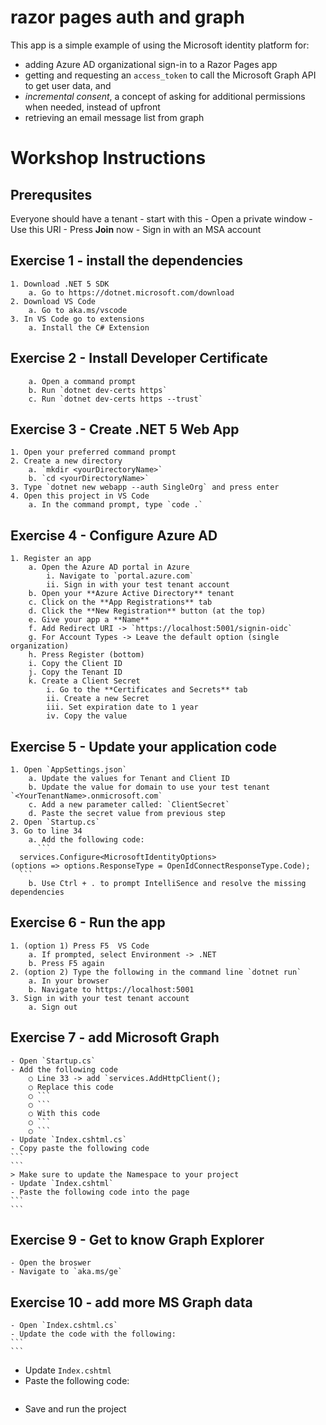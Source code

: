 # razor pages auth and graph
This app is a simple example of using the Microsoft identity platform for:
- adding Azure AD organizational sign-in to a Razor Pages app
- getting and requesting an `access_token` to call the Microsoft Graph API to get user data, and
- *incremental consent*, a concept of asking for additional permissions when needed, instead of upfront
- retrieving an email message list from graph


# Workshop Instructions

## Prerequsites 
Everyone should have a tenant - start with this
	- Open a private window
	- Use this URI 
	- Press **Join** now
	- Sign in with an MSA account

## Exercise 1 - install the dependencies
	1. Download .NET 5 SDK
		a. Go to https://dotnet.microsoft.com/download
	2. Download VS Code 
		a. Go to aka.ms/vscode 
	3. In VS Code go to extensions
		a. Install the C# Extension

## Exercise 2 - Install Developer Certificate
		a. Open a command prompt
		b. Run `dotnet dev-certs https`
		c. Run `dotnet dev-certs https --trust`
	
## Exercise 3 - Create .NET 5 Web App
	1. Open your preferred command prompt
	2. Create a new directory
		a. `mkdir <yourDirectoryName>`
		b. `cd <yourDirectoryName>`
	3. Type `dotnet new webapp --auth SingleOrg` and press enter
	4. Open this project in VS Code
		a. In the command prompt, type `code .`

## Exercise 4 - Configure Azure AD
	1. Register an app
		a. Open the Azure AD portal in Azure 
			i. Navigate to `portal.azure.com`
			ii. Sign in with your test tenant account
		b. Open your **Azure Active Directory** tenant
		c. Click on the **App Registrations** tab
		d. Click the **New Registration** button (at the top)
		e. Give your app a **Name**
		f. Add Redirect URI -> `https://localhost:5001/signin-oidc`
		g. For Account Types -> Leave the default option (single organization)
		h. Press Register (bottom)
		i. Copy the Client ID
		j. Copy the Tenant ID
		k. Create a Client Secret
			i. Go to the **Certificates and Secrets** tab
			ii. Create a new Secret
			iii. Set expiration date to 1 year
			iv. Copy the value

## Exercise 5 - Update your application code
	1. Open `AppSettings.json`
		a. Update the values for Tenant and Client ID
		b. Update the value for domain to use your test tenant `<YourTenantName>.onmicrosoft.com`
		c. Add a new parameter called: `ClientSecret`
		d. Paste the secret value from previous step
	2. Open `Startup.cs`
	3. Go to line 34
		a. Add the following code: 
		  ```
      services.Configure<MicrosoftIdentityOptions>(options => options.ResponseType = OpenIdConnectResponseType.Code);
      ```
		b. Use Ctrl + . to prompt IntelliSence and resolve the missing dependencies
	
## Exercise 6 - Run the app
	1. (option 1) Press F5  VS Code
		a. If prompted, select Environment -> .NET
		b. Press F5 again
	2. (option 2) Type the following in the command line `dotnet run`
		a. In your browser 
		b. Navigate to https://localhost:5001 
	3. Sign in with your test tenant account
		a. Sign out 

## Exercise 7 - add Microsoft Graph
	- Open `Startup.cs`
	- Add the following code
		○ Line 33 -> add `services.AddHttpClient();
		○ Replace this code 
		○ ```
		○ ```
		○ With this code
		○ ```
		○ ```
	- Update `Index.cshtml.cs`
	- Copy paste the following code
    ```
    ```
	> Make sure to update the Namespace to your project
	- Update `Index.cshtml`
	- Paste the following code into the page
    ```
    ```

## Exercise 9 - Get to know Graph Explorer
	- Open the broswer
	- Navigate to `aka.ms/ge`
	
## Exercise 10 - add more MS Graph data
	- Open `Index.cshtml.cs`
	- Update the code with the following:
    ```
    ```
  - Update `Index.cshtml`
  - Paste the following code:
    ```
    ```
  - Save and run the project
